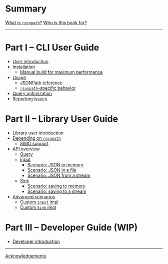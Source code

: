# Summary

[What is `rsonpath`?](intro/about-rsonpath.md)
[Who is this book for?](intro/about-this-book.md)

---

# Part I &ndash; CLI User Guide

- [User introduction](user/intro.md)
- [Installation](user/installation.md)
  - [Manual build for maximum performance](user/installation/manual.md)
- [Usage](user/usage.md)
  - [JSONPath reference](user/usage/jsonpath.md)
  - [`rsonpath`-specific behavior](user/usage/differences.md)
- [Query optimization](user/query-optimization.md)
- [Reporting issues](user/issues.md)

# Part II &ndash; Library User Guide

- [Library user introduction](lib/intro.md)
- [Depending on `rsonpath`]()
  - [SIMD support]()
- [API overview]()
  - [Query]()
  - [Input]()
    - [Scenario: JSON in memory]()
    - [Scenario: JSON in a file]()
    - [Scenario: JSON from a stream]()
  - [Sink]()
    - [Scenario: saving to memory]()
    - [Scenario: saving to a stream]()
- [Advanced scenarios]()
  - [Custom `Input` impl]()
  - [Custom `Sink` impl]()

# Part III &ndash; Developer Guide (WIP)

- [Developer introduction](dev/intro.md)

---

[Acknowledgements](acknowledgements.md)
